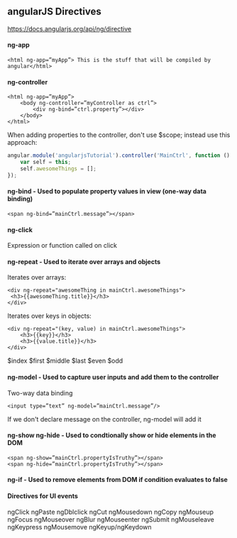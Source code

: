 ## angularJS Directives
https://docs.angularjs.org/api/ng/directive

#### ng-app
```
<html ng-app=”myApp”> This is the stuff that will be compiled by angular</html>
```

#### ng-controller 
```
<html ng-app=”myApp”>
	<body ng-controller=”myController as ctrl”>
	 	<div ng-bind=”ctrl.property”></div>
	</body>
</html>
```

When adding properties to the controller, don't use $scope; instead use this approach:
```javascript 
angular.module('angularjsTutorial').controller('MainCtrl', function () {
	var self = this;
	self.awesomeThings = [];
});
```
#### ng-bind - Used to populate property values in view (one-way data binding)
```
<span ng-bind=”mainCtrl.message”></span>
```

#### ng-click
Expression or function called on click

#### ng-repeat - Used to iterate over arrays and objects

Iterates over arrays:
```
<div ng-repeat="awesomeThing in mainCtrl.awesomeThings">
 <h3>{{awesomeThing.title}}</h3>
</div>
```
Iterates over keys in objects:
```
<div ng-repeat="(key, value) in mainCtrl.awesomeThings">
	<h3>{{key}}</h3>
	<h3>{{value.title}}</h3>
</div>
```
$index
$first
$middle
$last
$even
$odd

#### ng-model - Used to capture user inputs and add them to the controller

Two-way data binding
```
<input type=”text” ng-model=”mainCtrl.message”/>
```
If we don't declare message on the controller, ng-model will add it

#### ng-show ng-hide - Used to condtionally show or hide elements in the DOM

```
<span ng-show=”mainCtrl.propertyIsTruthy”></span>
<span ng-hide=”mainCtrl.propertyIsTruthy”></span>
```

#### ng-if - Used to remove elements from DOM if condition evaluates to false


#### Directives for UI events
ngClick 
ngPaste
ngDblclick 
ngCut
ngMousedown 
ngCopy
ngMouseup 
ngFocus
ngMouseover 
ngBlur
ngMouseenter 
ngSubmit
ngMouseleave 
ngKeypress
ngMousemove 
ngKeyup/ngKeydown













